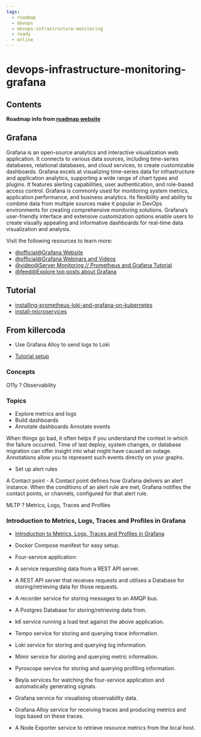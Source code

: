 ```yaml
---
tags:
  - roadmap
  - devops
  - devops-infrastructure-monitoring
  - ready
  - online
---
```


# devops-infrastructure-monitoring-grafana

## Contents

__Roadmap info from [roadmap website](https://roadmap.sh/devops/grafana@niA_96yR7uQ0sc6S_OStf)__

## Grafana

Grafana is an open-source analytics and interactive visualization web application. It connects to various data sources, including time-series databases, relational databases, and cloud services, to create customizable dashboards. Grafana excels at visualizing time-series data for infrastructure and application analytics, supporting a wide range of chart types and plugins. It features alerting capabilities, user authentication, and role-based access control. Grafana is commonly used for monitoring system metrics, application performance, and business analytics. Its flexibility and ability to combine data from multiple sources make it popular in DevOps environments for creating comprehensive monitoring solutions. Grafana’s user-friendly interface and extensive customization options enable users to create visually appealing and informative dashboards for real-time data visualization and analysis.

Visit the following resources to learn more:

* [@official@Grafana Website](https://grafana.com/)
* [@official@Grafana Webinars and Videos](https://grafana.com/videos/)
* [@video@Server Monitoring // Prometheus and Grafana Tutorial](https://www.youtube.com/watch?v=9TJx7QTrTyo)
* [@feed@Explore top posts about Grafana](https://app.daily.dev/tags/grafana?ref=roadmapsh)

## Tutorial

- [installing-prometheus-loki-and-grafana-on-kubernetes](https://jfrog.com/help/r/artifactory-configure-prometheus-with-grafana-using-helm-charts-for-artifactory/installing-prometheus-loki-and-grafana-on-kubernetes)
- [install-microservices](https://grafana.com/docs/loki/latest/setup/install/helm/install-microservices/)


## From killercoda
- Use Grafana Alloy to send logs to Loki


- [Tutorial setup](https://grafana.com/tutorials/grafana-fundamentals/)

### Concepts

O11y ? Observability


### Topics

- Explore metrics and logs
- Build dashboards
- Annotate dashboards
Annotate events

When things go bad, it often helps if you understand the context in which the failure occurred. Time of last deploy, system changes, or database migration can offer insight into what might have caused an outage. Annotations allow you to represent such events directly on your graphs.

- Set up alert rules

A Contact point - A Contact point defines how Grafana delivers an alert instance. When the conditions of an alert rule are met, Grafana notifies the contact points, or channels, configured for that alert rule.


MLTP ? Metrics, Logs, Traces and Profiles


### Introduction to Metrics, Logs, Traces and Profiles in Grafana

- [Introduction to Metrics, Logs, Traces and Profiles in Grafana](https://github.com/grafana/intro-to-mltp/blob/main/README.md)



- Docker Compose manifest for easy setup.
- Four-service application:
 - A service requesting data from a REST API server.
 - A REST API server that receives requests and utilises a Database for storing/retrieving data for those requests.
 - A recorder service for storing messages to an AMQP bus.
 - A Postgres Database for storing/retrieving data from.
- k6 service running a load test against the above application.
- Tempo service for storing and querying trace information.
- Loki service for storing and querying log information.
- Mimir service for storing and querying metric information.
- Pyroscope service for storing and querying profiling information.
- Beyla services for watching the four-service application and automatically generating signals.
- Grafana service for visualising observability data.
- Grafana Alloy service for receiving traces and producing metrics and logs based on these traces.
- A Node Exporter service to retrieve resource metrics from the local host.

